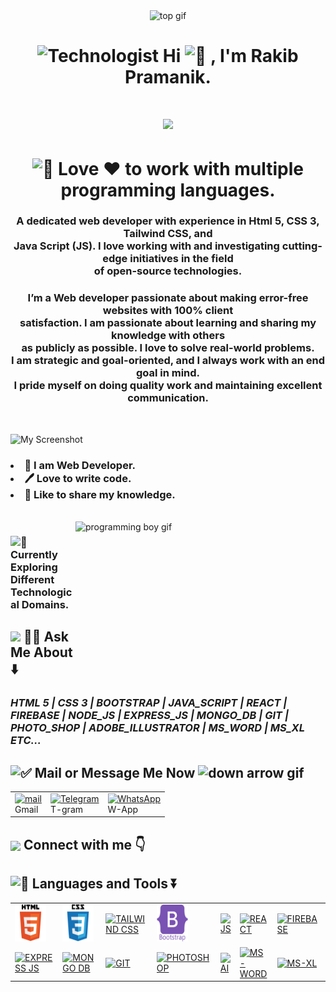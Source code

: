 <center>
<!--Header image -->
  <img   src="https://user-images.githubusercontent.com/66934377/223913733-deb1d974-787d-43c4-b60d-eff538aa161e.gif" alt = "top gif " height="300px" width="1000px" > </center> 
<h1 align="center" color="rgb(138,43,226)">
<!-- gif of laptop with man -->
  <img src="https://raw.githubusercontent.com/Tarikul-Islam-Anik/Animated-Fluent-Emojis/master/Emojis/People/Technologist.png" alt="Technologist" width="50" height="50" /> 
  Hi 
  <picture>  
    <source srcset="https://fonts.gstatic.com/s/e/notoemoji/latest/1f44b/512.webp" type="image/webp">
  <img src="https://fonts.gstatic.com/s/e/notoemoji/latest/1f44b/512.gif" alt="👋" width="50" height="50">
</picture>
  , I'm Rakib Pramanik.</h1>

<!-- Dynamic gerrting for profile viewers  -->
<h1 align="center">
    <img src="https://readme-typing-svg.herokuapp.com/?font=Righteous&size=35&center=true&vCenter=true&width=1000&height=90&duration=4500&lines=Hi+There!+👋;+I'm+Rakib!😊;🅰️+I'm+Developer+|+🤖+AI+Enthusiast+|+🅿️roblem+Solver;+Love+❤️+to+work+with+multiple+programming+languages;+🎉Let's+contribute+together;+👨‍💻Happy+coding;🌞Have+a+nice+day👍;" />
</h1>

<h1 align="center" color="blue">
 <picture>
  <source srcset="https://fonts.gstatic.com/s/e/notoemoji/latest/1f339/512.webp" type="image/webp">
  <img src="https://fonts.gstatic.com/s/e/notoemoji/latest/1f339/512.gif" alt="🌹" width="32" height="32">
</picture> 
<strong>  
Love ❤️ to work with multiple programming languages.
</strong>
</h1>

<h3 align="center">A dedicated web developer with experience in Html 5, CSS 3, Tailwind CSS, and<br> Java Script (JS). I love working with and investigating cutting-edge initiatives in the field<br> of open-source technologies.</h3>

<h3 align="center">
I’m a Web developer passionate about making error-free websites with 100% client <br>satisfaction. I am passionate about learning and sharing my knowledge with others <br>as    publicly as possible. I love to solve real-world problems. <br>I am strategic and goal-oriented, and I always work with an end goal in mind. <br>I pride myself on doing quality work and maintaining excellent communication.
</h3><br>

![My Screenshot
](https://github.com/mdrakibpramanik/mdrakibpramanik/blob/main/Screenshot%202025-06-12%20102232.png?raw=true)
<br>

<h3>
    <li class="font-semibold">👑 I am Web Developer.</li>
    <li class="font-semibold">🖊️ Love to write code.</li>
    <li class="font-semibold">🎤 Like to share my knowledge.</li>
</h3><br>

<img   align="right" src="https://tinyurl.com/28llma7r" alt="programming boy gif"  height="250px" width="400px" >
<h3 color="#16ff13 ">
 <picture>
  <source srcset="https://fonts.gstatic.com/s/e/notoemoji/latest/1f331/512.webp" type="image/webp">
  <img src="https://fonts.gstatic.com/s/e/notoemoji/latest/1f331/512.gif" alt="🌱" width="34" height="34">
 </picture><strong>Currently Exploring Different Technological Domains.</strong>
</h3>
<h2 color="rgb(80, 11, 218)" ><img src="https://tinyurl.com/288bbztv" height="30" > 🤔💭 Ask Me About ⬇️ </h2> <h3 color="rgb(80,125,42)"> <strong><em> HTML 5 | CSS 3 | BOOTSTRAP | JAVA_SCRIPT | REACT | FIREBASE | NODE_JS | EXPRESS_JS | MONGO_DB | GIT | PHOTO_SHOP | ADOBE_ILLUSTRATOR | MS_WORD | MS_XL ETC...</em></strong> </h3>

<!-- Contact me gifs and text -->
<h2 color="rgb(0,206,209)" > <img src="https://tinyurl.com/22k837wc" alt="✅" width="25" > Mail or Message Me Now <img src="https://tinyurl.com/23tagvde" alt="down arrow gif"   height="25" > </h2>
<table>
  <tr>
<td> <a href="mailto:mrprakibulislam03@gmail.com"> <img src="https://tinyurl.com/26ebg9mq"   height="45" width="45"  alt="mail" > </a> <br/> Gmail </td>
<td><a href="https://t.me/RakibPramanik03"> <img src="https://tinyurl.com/236jh9nf"   height="45" width="45"  alt="Telegram" ></a> <br/> T-gram </td>
<td><a href="https://wa.me/01703312017?text=Hi%2C%20I%20am%20Rakib%2C%20just%20drop%20a%20message."><img src="https://tinyurl.com/2axx8cdh" height="45" width="45" alt="WhatsApp"></a> <br/> W-App </td>
  </tr>
</table>

<!-- connect me animated logo  with connect with me text   -->
<h2 align="left" color="rgb(139,0,139)">
  <img src="https://tinyurl.com/2596942h" height=34 align="center" >
  <strong> Connect with me  👇</strong>
</h2>








<!-- Languages and tools -->
<h2 align="left" color="rgb(242,0,60)">
  <picture>
  <source srcset="https://fonts.gstatic.com/s/e/notoemoji/latest/1f680/512.webp" type="image/webp">
  <img src="https://fonts.gstatic.com/s/e/notoemoji/latest/1f680/512.gif" alt="🚀" width="32" height="32">
</picture>
 <strong> Languages and Tools ⏬ </strong>
</h2>

<!-- My Tech Profiles -->
<table>
  <tr>
    <td><a href="https://www.w3schools.com/html/" target="_blank"> <img src="https://raw.githubusercontent.com/teamedwardforever/Readme-Generator/71f25dd8b98329b168142a6b782a107b75eab178/svg/Skills/Frontend/html5-original-wordmark.svg" alt="HTML" height="60" width="50"/> </a></td>
    <td><a href="https://www.w3schools.com/css/" target="_blank"> <img src="https://raw.githubusercontent.com/teamedwardforever/Readme-Generator/71f25dd8b98329b168142a6b782a107b75eab178/svg/Skills/Frontend/css3-original-wordmark.svg" alt="CSS" height="60" width="50"/> </a></td>
    <td><a href="https://tailwindcss.com/docs/installation/using-vite" target="_blank"> <img src="https://upload.wikimedia.org/wikipedia/commons/d/d5/Tailwind_CSS_Logo.svg" alt="TAILWIND CSS" height="60" width="50"/> </a></td>
    <td><a href="https://getbootstrap.com/" target="_blank"> <img src="https://raw.githubusercontent.com/teamedwardforever/Readme-Generator/71f25dd8b98329b168142a6b782a107b75eab178/svg/Skills/Frontend/bootstrap-plain-wordmark.svg" alt="BOOTSTRAP" height="60" width="50"/> </a></td>
    <td><a href="https://www.w3schools.com/js/" target="_blank"> <img src="https://www.svgrepo.com/show/303206/javascript-logo.svg" alt="JS" height="60" width="50"/> </a></td>
    <td><a href="https://react.dev/" target="_blank"> <img src="https://www.svgrepo.com/show/452092/react.svg" alt="REACT" height="60" width="50"/> </a></td>
    <td><a href="https://firebase.google.com/brand-guidelines" target="_blank"> <img src="https://firebase.google.com/static/images/brand-guidelines/logo-vertical.png" alt="FIREBASE" height="60" width="50"/> </a></td>
    <td><a href="https://nodejs.org/en" target="_blank"> <img src="https://www.svgrepo.com/show/303360/nodejs-logo.svg" alt="NODE JS" height="60" width="50"/> </a></td>
  </tr>

  <tr>
    <td><a href="https://expressjs.com/" target="_blank"> <img src="https://www.vectorlogo.zone/logos/expressjs/expressjs-ar21.svg" height="60" width="50" alt="EXPRESS JS"> </a></td>
    <td><a href="https://www.mongodb.com/" target="_blank"> <img src="https://www.svgrepo.com/show/354090/mongodb.svg" height="60" width="50" alt="MONGO DB"> </a></td>
    <td><a href="https://git-scm.com/" target="_blank"> <img src="https://git-scm.com/images/logos/downloads/Git-Icon-1788C.png" height="60" width="50" alt="GIT"> </a></td>
    <td><a href="https://www.adobe.com/products/photoshop.html" target="_blank"> <img src="https://upload.wikimedia.org/wikipedia/commons/a/af/Adobe_Photoshop_CC_icon.svg" height="60" width="50" alt="PHOTOSHOP"> </a></td>
    <td><a href="https://www.adobe.com/products/illustrator.html" target="_blank"> <img src="https://upload.wikimedia.org/wikipedia/commons/f/fb/Adobe_Illustrator_CC_icon.svg" height="60" width="50" alt="AI"> </a></td>
    <td><a href="https://commons.wikimedia.org/wiki/File:Microsoft_Office_Word_(2019%E2%80%93present).svg" target="_blank"> <img src="https://upload.wikimedia.org/wikipedia/commons/f/fd/Microsoft_Office_Word_%282019%E2%80%93present%29.svg" height="60" width="50" alt="MS-WORD"> </a></td>
    <td><a href="https://commons.wikimedia.org/wiki/File:Microsoft_Office_Excel_(2019%E2%80%93present).svg" target="_blank"> <img src="https://upload.wikimedia.org/wikipedia/commons/3/34/Microsoft_Office_Excel_%282019%E2%80%93present%29.svg" height="60" width="50" alt="MS-XL"> </a></td>
    <td><a href="https://code.visualstudio.com/brand" target="_blank"> <img src="https://upload.wikimedia.org/wikipedia/commons/9/9a/Visual_Studio_Code_1.35_icon.svg" height="60" width="50" alt="VS CODE"> </a></td>
  </tr>
</table>   
